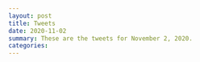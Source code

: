 ```yaml
---
layout: post
title: Tweets
date: 2020-11-02
summary: These are the tweets for November 2, 2020.
categories:
---
```


